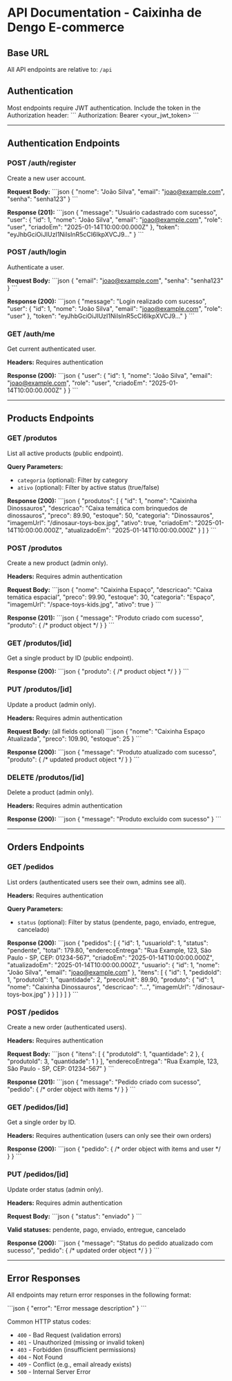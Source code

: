 # API Documentation - Caixinha de Dengo E-commerce

## Base URL
All API endpoints are relative to: `/api`

## Authentication
Most endpoints require JWT authentication. Include the token in the Authorization header:
\`\`\`
Authorization: Bearer <your_jwt_token>
\`\`\`

---

## Authentication Endpoints

### POST /auth/register
Create a new user account.

**Request Body:**
\`\`\`json
{
  "nome": "João Silva",
  "email": "joao@example.com",
  "senha": "senha123"
}
\`\`\`

**Response (201):**
\`\`\`json
{
  "message": "Usuário cadastrado com sucesso",
  "user": {
    "id": 1,
    "nome": "João Silva",
    "email": "joao@example.com",
    "role": "user",
    "criadoEm": "2025-01-14T10:00:00.000Z"
  },
  "token": "eyJhbGciOiJIUzI1NiIsInR5cCI6IkpXVCJ9..."
}
\`\`\`

### POST /auth/login
Authenticate a user.

**Request Body:**
\`\`\`json
{
  "email": "joao@example.com",
  "senha": "senha123"
}
\`\`\`

**Response (200):**
\`\`\`json
{
  "message": "Login realizado com sucesso",
  "user": {
    "id": 1,
    "nome": "João Silva",
    "email": "joao@example.com",
    "role": "user"
  },
  "token": "eyJhbGciOiJIUzI1NiIsInR5cCI6IkpXVCJ9..."
}
\`\`\`

### GET /auth/me
Get current authenticated user.

**Headers:** Requires authentication

**Response (200):**
\`\`\`json
{
  "user": {
    "id": 1,
    "nome": "João Silva",
    "email": "joao@example.com",
    "role": "user",
    "criadoEm": "2025-01-14T10:00:00.000Z"
  }
}
\`\`\`

---

## Products Endpoints

### GET /produtos
List all active products (public endpoint).

**Query Parameters:**
- `categoria` (optional): Filter by category
- `ativo` (optional): Filter by active status (true/false)

**Response (200):**
\`\`\`json
{
  "produtos": [
    {
      "id": 1,
      "nome": "Caixinha Dinossauros",
      "descricao": "Caixa temática com brinquedos de dinossauros",
      "preco": 89.90,
      "estoque": 50,
      "categoria": "Dinossauros",
      "imagemUrl": "/dinosaur-toys-box.jpg",
      "ativo": true,
      "criadoEm": "2025-01-14T10:00:00.000Z",
      "atualizadoEm": "2025-01-14T10:00:00.000Z"
    }
  ]
}
\`\`\`

### POST /produtos
Create a new product (admin only).

**Headers:** Requires admin authentication

**Request Body:**
\`\`\`json
{
  "nome": "Caixinha Espaço",
  "descricao": "Caixa temática espacial",
  "preco": 99.90,
  "estoque": 30,
  "categoria": "Espaço",
  "imagemUrl": "/space-toys-kids.jpg",
  "ativo": true
}
\`\`\`

**Response (201):**
\`\`\`json
{
  "message": "Produto criado com sucesso",
  "produto": { /* product object */ }
}
\`\`\`

### GET /produtos/[id]
Get a single product by ID (public endpoint).

**Response (200):**
\`\`\`json
{
  "produto": { /* product object */ }
}
\`\`\`

### PUT /produtos/[id]
Update a product (admin only).

**Headers:** Requires admin authentication

**Request Body:** (all fields optional)
\`\`\`json
{
  "nome": "Caixinha Espaço Atualizada",
  "preco": 109.90,
  "estoque": 25
}
\`\`\`

**Response (200):**
\`\`\`json
{
  "message": "Produto atualizado com sucesso",
  "produto": { /* updated product object */ }
}
\`\`\`

### DELETE /produtos/[id]
Delete a product (admin only).

**Headers:** Requires admin authentication

**Response (200):**
\`\`\`json
{
  "message": "Produto excluído com sucesso"
}
\`\`\`

---

## Orders Endpoints

### GET /pedidos
List orders (authenticated users see their own, admins see all).

**Headers:** Requires authentication

**Query Parameters:**
- `status` (optional): Filter by status (pendente, pago, enviado, entregue, cancelado)

**Response (200):**
\`\`\`json
{
  "pedidos": [
    {
      "id": 1,
      "usuarioId": 1,
      "status": "pendente",
      "total": 179.80,
      "enderecoEntrega": "Rua Example, 123, São Paulo - SP, CEP: 01234-567",
      "criadoEm": "2025-01-14T10:00:00.000Z",
      "atualizadoEm": "2025-01-14T10:00:00.000Z",
      "usuario": {
        "id": 1,
        "nome": "João Silva",
        "email": "joao@example.com"
      },
      "itens": [
        {
          "id": 1,
          "pedidoId": 1,
          "produtoId": 1,
          "quantidade": 2,
          "precoUnit": 89.90,
          "produto": {
            "id": 1,
            "nome": "Caixinha Dinossauros",
            "descricao": "...",
            "imagemUrl": "/dinosaur-toys-box.jpg"
          }
        }
      ]
    }
  ]
}
\`\`\`

### POST /pedidos
Create a new order (authenticated users).

**Headers:** Requires authentication

**Request Body:**
\`\`\`json
{
  "itens": [
    {
      "produtoId": 1,
      "quantidade": 2
    },
    {
      "produtoId": 3,
      "quantidade": 1
    }
  ],
  "enderecoEntrega": "Rua Example, 123, São Paulo - SP, CEP: 01234-567"
}
\`\`\`

**Response (201):**
\`\`\`json
{
  "message": "Pedido criado com sucesso",
  "pedido": { /* order object with items */ }
}
\`\`\`

### GET /pedidos/[id]
Get a single order by ID.

**Headers:** Requires authentication (users can only see their own orders)

**Response (200):**
\`\`\`json
{
  "pedido": { /* order object with items and user */ }
}
\`\`\`

### PUT /pedidos/[id]
Update order status (admin only).

**Headers:** Requires admin authentication

**Request Body:**
\`\`\`json
{
  "status": "enviado"
}
\`\`\`

**Valid statuses:** pendente, pago, enviado, entregue, cancelado

**Response (200):**
\`\`\`json
{
  "message": "Status do pedido atualizado com sucesso",
  "pedido": { /* updated order object */ }
}
\`\`\`

---

## Error Responses

All endpoints may return error responses in the following format:

\`\`\`json
{
  "error": "Error message description"
}
\`\`\`

Common HTTP status codes:
- `400` - Bad Request (validation errors)
- `401` - Unauthorized (missing or invalid token)
- `403` - Forbidden (insufficient permissions)
- `404` - Not Found
- `409` - Conflict (e.g., email already exists)
- `500` - Internal Server Error
